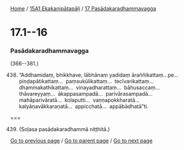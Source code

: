
[Home](/) / [15A1 Ekakanipātapāḷi](/tipitaka/15A1.md) / [17 Pasādakaradhammavagga](/tipitaka/15A1/17.md)

# 17.1--16

### Pasādakaradhammavagga

(366--381.)

438. “Addhamidaṃ, bhikkhave, lābhānaṃ yadidaṃ āraññikattaṃ…pe…  piṇḍapātikattaṃ…  paṃsukūlikattaṃ…  tecīvarikattaṃ…  dhammakathikattaṃ…  vinayadharattaṃ…  bāhusaccaṃ…  thāvareyyaṃ…  ākappasampadā…  parivārasampadā…  mahāparivāratā…  kolaputti…  vaṇṇapokkharatā…  kalyāṇavākkaraṇatā…  appicchatā…  appābādhatā”ti.

===

439. (Soḷasa pasādakaradhammā niṭṭhitā.)



[Go to previous page](/tipitaka/15A1/17.md) / [Go to parent page](/tipitaka/15A1/17.md) / [Go to next page](/tipitaka/15A1/18.md)


